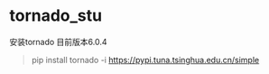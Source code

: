 # tornado_stu
安装tornado 
目前版本6.0.4
>pip install tornado -i https://pypi.tuna.tsinghua.edu.cn/simple




